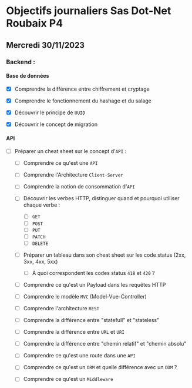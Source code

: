 # Objectifs journaliers Sas Dot-Net Roubaix P4

## Mercredi 30/11/2023

### Backend :

#### Base de données

- [x] Comprendre la différence entre chiffrement et cryptage
- [x] Comprendre le fonctionnement du hashage et du salage
- [x] Découvrir le principe de `UUID`
- [x] Découvrir le concept de migration 


#### API

- [ ] Préparer un cheat sheet sur le concept d'`API` : 
    - [ ] Comprendre ce qu'est une `API`
    - [ ] Comprendre l'Architecture `Client-Server`
    - [ ] Comprendre la notion de consommation d'`API`
    - [ ] Découvrir les verbes HTTP, distinguer quand et pourquoi utiliser chaque verbe :
        - [ ] `GET`
        - [ ] `POST`
        - [ ] `PUT`
        - [ ] `PATCH`
        - [ ] `DELETE`
    - [ ] Préparer un tableau dans son cheat sheet sur les code status (2xx, 3xx, 4xx, 5xx)
        - [ ] À quoi correspondent les codes status `418` et `420` ?
    - [ ] Comprendre ce qu'est un Payload dans les requêtes HTTP
    - [ ] Comprendre le modèle `MVC` (Model-Vue-Controller)
    - [ ] Comprendre l'architecture `REST`
    - [ ] Comprendre la différence entre "statefull" et "stateless"
    - [ ] Comprendre la différence entre `URL` et `URI`
    - [ ] Comprendre la différence entre "chemin relatif" et "chemin absolu"
    - [ ] Comprendre ce qu'est une route dans une `API`
    - [ ] Comprendre ce qu'est un `ORM` et quelle différence avec un `ODM` ?
    - [ ] Comprendre ce qu'est un `Middleware`


